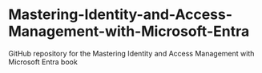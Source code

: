 # Mastering-Identity-and-Access-Management-with-Microsoft-Entra
GitHub repository for the Mastering Identity and Access Management with Microsoft Entra book
